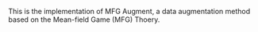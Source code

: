 This is the implementation of MFG Augment, a data augmentation method based on the Mean-field Game (MFG) Thoery.
